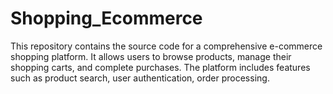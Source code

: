 # Shopping_Ecommerce
This repository contains the source code for a comprehensive e-commerce shopping platform. It allows users to browse products, manage their shopping carts, and complete purchases. The platform includes features such as product search, user authentication, order processing.
